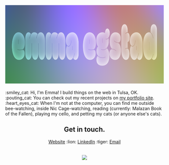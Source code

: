 <div align="center">
<img src="/social-header.png" height="250" />
</div>

<br>
:smiley_cat: Hi, I'm Emma! I build things on the web in Tulsa, OK.
<br>
:pouting_cat: You can check out my recent projects on <a href='https://www.emmaegstad.com'>my portfolio site</a>.
<br>
:heart_eyes_cat: When I'm not at the computer, you can find me outside bee-watching, inside Nic Cage-watching, reading (currently: Malazan Book of the Fallen), playing my cello, and petting my cats (or anyone else's cats).

## <div align='center'>Get in touch.</div>
<div align='center'><a href='https://www.emmaegstad.com'>Website</a>  :lion: <a href='https://www.linkedin.com/in/emmaegstad/'>LinkedIn</a> :tiger: <a href='mailto:emma@egstad.com'>Email</a>
</div>

<br>
<br>

<div align="center">
<img src="https://media.giphy.com/media/AABKwZleKzxNjM8a11/giphy.gif" height="250" />
</div>

  

